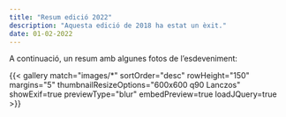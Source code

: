```yaml
---
title: "Resum edició 2022"
description: "Aquesta edició de 2018 ha estat un èxit."
date: 01-02-2022
---
```


A continuació, un resum amb algunes fotos de l’esdeveniment:

{{< gallery match="images/*" sortOrder="desc" rowHeight="150" margins="5" thumbnailResizeOptions="600x600 q90 Lanczos" showExif=true previewType="blur" embedPreview=true loadJQuery=true >}}
